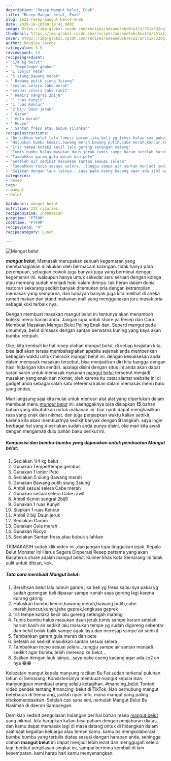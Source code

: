 ```yaml
---
description: "Resep Mangut belut, Enak"
title: "Resep Mangut belut, Enak"
slug: 1622-resep-mangut-belut-enak
date: 2020-10-18T09:19:41.040Z
image: https://img-global.cpcdn.com/recipes/adeaee5ebc0ca17a/751x532cq70/mangut-belut-foto-resep-utama.jpg
thumbnail: https://img-global.cpcdn.com/recipes/adeaee5ebc0ca17a/751x532cq70/mangut-belut-foto-resep-utama.jpg
cover: https://img-global.cpcdn.com/recipes/adeaee5ebc0ca17a/751x532cq70/mangut-belut-foto-resep-utama.jpg
author: Douglas Jacobs
ratingvalue: 3.9
reviewcount: 14
recipeingredient:
- "1/4 kg belut"
- " Tempetempe gembus"
- "1 lonjor Pete"
- "5 siung Bawang merah"
- " Bawang putih siung 3siung"
- "sesuai selera Cabe merah"
- "sesuai selera Cabe rawit"
- " Kemiri sangrai 2bij8"
- "1 ruas Kunyit"
- "1 ruas Kencur"
- "2 biji Daun jeruk"
- " Garam"
- " Gula merah"
- " Rocyo"
- " Santan fress atau bubuk silahkan"
recipeinstructions:
- "Bersihkan belut lalu lumuri garam jika beli yg fress kalau sya pakai yg sudah gorengan beli dipasar sampe rumah saya goreng lagi karena kurang garing"
- "Haluskan bumbu kemiri,bawang merah,bawang putih,cabe merah,kencur,kunyit,jahe geprek,lengkuas geprek"
- "Iris tempe kotak2 kecil lalu goreng setengah mateng"
- "Tumis bumbu halus masukan daun jeruk tumis sampe harum setelah harum kasih air sedikit lalu masukan tempe yg sudah digoreng sebentar dan belut bolak balik sampe agak layu dan meresap ssmpe air sedikit"
- "Tambahkan garam,gula merah dan pete"
- "Setelah air sedikit masukkan santan sesuai selera"
- "Tambahkan rocyo sesuai selera...tunggu sampe air santan menjadi sedikit agar bumbu lebih meresap ke belut..."
- "Sajikan dengan lauk lainya...saya pake oseng kacang agar ada ijo2 an nya 😁😁"
categories:
- Resep
tags:
- mangut
- belut

katakunci: mangut belut 
nutrition: 232 calories
recipecuisine: Indonesian
preptime: "PT39M"
cooktime: "PT49M"
recipeyield: "4"
recipecategory: Lunch

---
```



![Mangut belut](https://img-global.cpcdn.com/recipes/adeaee5ebc0ca17a/751x532cq70/mangut-belut-foto-resep-utama.jpg)

<b><i>mangut belut</i></b>, Memasak merupakan sebuah kegemaran yang membahagiakan dilakukan oleh bermacam kalangan. tidak hanya para perempuan, sebagian cowok juga banyak juga yang berminat dengan kegemaran ini. walaupun hanya untuk sekedar seru seruan dengan kolega atau memang sudah menjadi hobi dalam dirinya. tak heran dalam dunia restoran sekarang sedikit banyak ditemukan pria dengan ketrampilan memasak yang sempurna, dan lumayan banyak juga kita melihat di aneka rumah makan dan stand makanan mall yang menggunakan juru masak pria sebagai koki terbaik nya.

Dengan membuat masakan mangut belut ini tentunya akan menambah koleksi menu harian anda. Jangan lupa untuk share ya Resep dan Cara Membuat Masakan Mangut Belut Paling Enak dan. Seperti mangut pada umumnya, belut dimasak dengan santan berwarna kuning yang kaya akan bumbu rempah.

Oke, kita kembali ke hal resep olahan <i>mangut belut</i>. di setiap kegiatan kita, bisa jadi akan terasa membahagiakan apabila sejenak anda memberikan sebagian waktu untuk meracik mangut belut ini. dengan kesuksesan anda dalam memasak masakan tersebut, bisa menjadikan diri kita bangga dengan hasil hidangan kita sendiri. apalagi disini dengan situs ini anda akan dapat saran saran untuk memasak makanan <u>mangut belut</u> tersebut menjadi masakan yang enak dan nikmat, oleh karena itu catat alamat website ini di gadget anda sebagai salah satu referensi kalian dalam memasak menu baru yang endes.


Mari langsung saja kita mulai untuk mencari alat alat yang diperlukan dalam membuat menu <u><i>mangut belut</i></u> ini. seenggaknya bisa disiapkan <b>15</b> bahan bahan yang dibutuhkan untuk makanan ini. biar nanti dapat menghasilkan rasa yang enak dan nikmat. dan juga persiapkan waktu kalian sedikit, karena kita akan membuatnya sedikit banyak dengan <b>8</b> langkah. saya ingin berbagai hal yang diperlukan sudah anda punya disini, oke mari kita awali dengan mengamati dulu bahan baku berikut ini.

<!--inarticleads1-->

##### Komposisi dan bumbu-bumbu yang digunakan untuk pembuatan Mangut belut:

1. Sediakan 1/4 kg belut
1. Gunakan  Tempe/tempe gembus
1. Gunakan 1 lonjor Pete
1. Sediakan 5 siung Bawang merah
1. Gunakan  Bawang putih siung 3siung
1. Ambil sesuai selera Cabe merah
1. Gunakan sesuai selera Cabe rawit
1. Ambil  Kemiri sangrai 2bij8
1. Gunakan 1 ruas Kunyit
1. Siapkan 1 ruas Kencur
1. Ambil 2 biji Daun jeruk
1. Sediakan  Garam
1. Gunakan  Gula merah
1. Gunakan  Rocyo
1. Sediakan  Santan fress atau bubuk silahkan


TRIMAKASIH sudah klik video ini ,dan jangan lupa tinggalkan jejak. Kepala Belut Monster Ini Harus Segera Dioperasi Resep pertama yang akan Bacaterus share adalah mangut belut. Kuliner khas Kota Semarang ini tidak sulit untuk dibuat, kok. 

<!--inarticleads2-->

##### Tata cara membuat Mangut belut:

1. Bersihkan belut lalu lumuri garam jika beli yg fress kalau sya pakai yg sudah gorengan beli dipasar sampe rumah saya goreng lagi karena kurang garing
1. Haluskan bumbu kemiri,bawang merah,bawang putih,cabe merah,kencur,kunyit,jahe geprek,lengkuas geprek
1. Iris tempe kotak2 kecil lalu goreng setengah mateng
1. Tumis bumbu halus masukan daun jeruk tumis sampe harum setelah harum kasih air sedikit lalu masukan tempe yg sudah digoreng sebentar dan belut bolak balik sampe agak layu dan meresap ssmpe air sedikit
1. Tambahkan garam,gula merah dan pete
1. Setelah air sedikit masukkan santan sesuai selera
1. Tambahkan rocyo sesuai selera...tunggu sampe air santan menjadi sedikit agar bumbu lebih meresap ke belut...
1. Sajikan dengan lauk lainya...saya pake oseng kacang agar ada ijo2 an nya 😁😁


Kelezatan mangut kepala manyung racikan Bu Fat sudah terkenal puluhan tahun di Semarang. Konsistensinya membuat mangut kepala ikan manyungpun membuat orang selalu ketagihan. #mancing_belut Tonton video pendek tentang #mancing_belut di TikTok. Nah berhubung mangut betebaran di Semarang, jadilah nyari info, mana mangut yang paling direkomendasikan. Setelah cari sana sini, nemulah Mangut Belut Bu Nasimah di daerah Sampangan. 

Demikian sedikit pengulasan hidangan perihal bahan resep <u>mangut belut</u> yang nikmat. kita harapkan kalian bisa paham dengan penjabaran diatas, dan kamu dapat memasak lagi di masa datang untuk di hidangkan dalam saat saat kegiatan keluarga atau teman kamu. kamu bs mengkolaborasi bumbu bumbu yang tertulis diatas sesuai dengan harapan anda, sehingga olahan <b>mangut belut</b> ini dapat menjadi lebih lezat dan menggugah selera lagi. berikut penjelasan singkat ini, sampai bertemu kembali di lain kesempatan. kami harap hari kamu menyenangkan.
